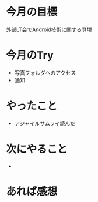 # 今月の目標
外部LT会でAndroid技術に関する登壇
# 今月のTry
* 写真フォルダへのアクセス
* 通知
# やったこと
* アジャイルサムライ読んだ
# 次にやること
* 
# あれば感想
